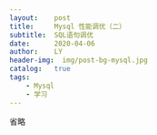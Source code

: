 ```yaml
---
layout:    post
title:     Mysql 性能调优（二）
subtitle:  SQL语句调优
date:      2020-04-06
author:    LY
header-img:  img/post-bg-mysql.jpg
catalog:   true
tags:
    - Mysql
    - 学习
---
```


省略